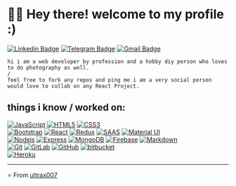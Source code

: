# :man_technologist: Hey there! welcome to my profile :)

[![Linkedin Badge](https://img.shields.io/badge/-LinkedIn-blue?style=flat-square&logo=Linkedin&logoColor=white&link=https://www.linkedin.com/in/rajat-sawarkar-a477231a1/)](https://www.linkedin.com/in/rajat-sawarkar-a477231a1/)
[![Telegram Badge](https://img.shields.io/badge/-Telegram-1ca0f1?style=flat-square&labelColor=1ca0f1&logo=telegram&logoColor=white&link=https://t.me/rajat_sawarkar)](https://t.me/rajat_sawarkar)
[![Gmail Badge](https://img.shields.io/badge/-Gmail-c14438?style=flat-square&logo=Gmail&logoColor=white&link=mailto:rajat.sawarkar@gmail.com)](mailto:rajat.sawarkar@gmail.com)

    hi i am a web developer by profession and a hobby diy person who loves to do photography as well.
    /
    feel free to fork any repos and ping me i am a very social person would love to collab on any React Project.

## things i know / worked on:

[![JavaScript](https://img.shields.io/badge/-JavaScript-black?style=flat-square&logo=javascript&link=https://github.com/ultrax007/)](https://github.com/ultrax007/)
[![HTML5](https://img.shields.io/badge/-HTML5-E34F26?style=flat-square&logo=html5&logoColor=white&link=https://github.com/ultrax007/)](https://github.com/ultrax007/)
[![CSS3](https://img.shields.io/badge/-CSS3-1572B6?style=flat-square&logo=css3&link=https://github.com/ultrax007/)](https://github.com/ultrax007/)
<br>
[![Bootstrap](https://img.shields.io/badge/-Bootstrap-563D7C?style=flat-square&logo=bootstrap&link=https://github.com/ultrax007/)](https://github.com/ultrax007/)
[![React](https://img.shields.io/badge/-React-black?style=flat-square&logo=react&link=https://github.com/ultrax007/)](https://github.com/ultrax007/)
[![Redux](https://img.shields.io/badge/redux%20-%23593d88.svg?&style=for-the-badge&logo=redux&logoColor=white&link=https://github.com/ultrax007/)](https://github.com/ultrax007/)
[![SAAS](https://img.shields.io/badge/SASS%20-hotpink.svg?&style=for-the-badge&logo=SASS&logoColor=whitel&link=https://github.com/ultrax007/)](https://github.com/ultrax007/)
[![Material UI](https://img.shields.io/badge/material%20ui%20-%230081CB.svg?&style=for-the-badge&logo=material-ui&logoColor=white&link=https://github.com/ultrax007/)](https://github.com/ultrax007/)
<br>
[![Nodejs](https://img.shields.io/badge/-Nodejs-black?style=flat-square&logo=Node.js&link=https://github.com/ultrax007/)](https://github.com/ultrax007/)
[![Express](https://img.shields.io/badge/express.js%20-%23404d59.svg?&style=for-the-badge&link=https://github.com/ultrax007/)](https://github.com/ultrax007/)
[![MongoDB](https://img.shields.io/badge/-MongoDB-black?style=flat-square&logo=mongodb&link=https://github.com/ultrax007/)](https://github.com/ultrax007/)
[![Firebase](https://img.shields.io/badge/firebase%20-%23039BE5.svg?&style=for-the-badge&logo=firebase&link=https://github.com/ultrax007/)](https://github.com/ultrax007/)
[![Markdown](https://img.shields.io/badge/markdown-%23000000.svg?&style=for-the-badge&logo=markdown&logoColor=white&link=https://github.com/ultrax007/)](https://github.com/ultrax007/)
<br>
[![Git](https://img.shields.io/badge/-Git-black?style=flat-square&logo=git&link=https://github.com/ultrax007/)](https://github.com/ultrax007/)
[![GitLab](https://img.shields.io/badge/-GitLab-FCA121?style=flat-square&logo=gitlab&link=https://github.com/ultrax007/)](https://github.com/ultrax007/)
[![GitHub](https://img.shields.io/badge/-GitHub-181717?style=flat-square&logo=github&link=https://github.com/ultrax007/)](https://github.com/ultrax007/)
[![bitbucket](https://img.shields.io/badge/bitbucket%20-%230047B3.svg?&style=for-the-badge&logo=bitbucket&logoColor=white&link=https://github.com/ultrax007/)](https://github.com/ultrax007/)
<br>
[![Heroku](https://img.shields.io/badge/-Heroku-430098?style=flat-square&logo=heroku&link=https://github.com/ultrax007/)](https://github.com/ultrax007/)

---

⭐️ From [ultrax007](https://github.com/ultrax007)
